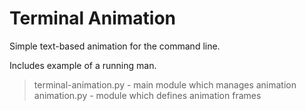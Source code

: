 Terminal Animation
==================

Simple text-based animation for the command line.

Includes example of a running man.



> terminal-animation.py - main module which manages animation
> animation.py - module which defines animation frames
